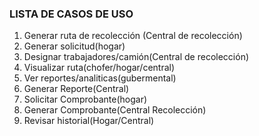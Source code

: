 ### LISTA DE CASOS DE USO
1. Generar ruta de recolección (Central de recolección)
2. Generar solicitud(hogar)
4. Designar trabajadores/camión(Central de recolección)
5. Visualizar ruta(chofer/hogar/central)
7. Ver reportes/analiticas(gubermental)
8. Generar Reporte(Central)
9. Solicitar Comprobante(hogar)
10. Generar Comprobante(Central Recolección)
11. Revisar historial(Hogar/Central)

